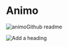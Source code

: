 # Animo
![animoGithub readme](https://user-images.githubusercontent.com/60531116/98749825-77f5f980-238a-11eb-9c96-1c653afcfdce.png)

![Add a heading](https://user-images.githubusercontent.com/60531116/106672396-f921ee80-657d-11eb-8151-195cb03c9d0b.gif)



